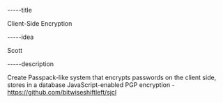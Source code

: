 -----title

Client-Side Encryption

-----idea

Scott

-----description

Create Passpack-like system that encrypts passwords on the client side, stores in a database
JavaScript-enabled PGP encryption - https://github.com/bitwiseshiftleft/sjcl
